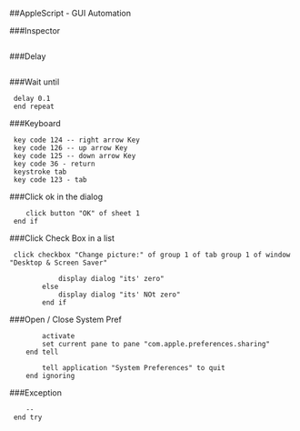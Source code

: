 
##AppleScript - GUI Automation


###Inspector
```macos
 ```
###Delay
```macos
 ```
###Wait until
```macos
 delay 0.1
 end repeat
 ```
###Keyboard
```macos
 key code 124 -- right arrow Key
 key code 126 -- up arrow Key
 key code 125 -- down arrow Key
 key code 36 - return
 keystroke tab
 key code 123 - tab
 ```
###Click ok in the dialog
```macos
 	click button "OK" of sheet 1
 end if
 ```
###Click Check Box in a list

```macos
 click checkbox "Change picture:" of group 1 of tab group 1 of window "Desktop & Screen Saver"
 ```
```macos
 			display dialog "its' zero"
 		else
 			display dialog "its' NOt zero"
 		end if
 ```
###Open / Close System Pref
```macos
 		activate
 		set current pane to pane "com.apple.preferences.sharing"
 	end tell
 ```

```macos
 		tell application "System Preferences" to quit
 	end ignoring
 ```
###Exception
```macos
 	--
 end try
 ```




